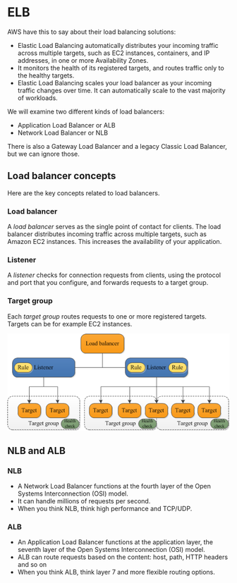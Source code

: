 # ELB

AWS have this to say about their load balancing solutions:

* Elastic Load Balancing automatically distributes your incoming traffic across multiple targets, such as EC2 instances, containers, and IP addresses, in one or more Availability Zones.&#x20;
* It monitors the health of its registered targets, and routes traffic only to the healthy targets.
* Elastic Load Balancing scales your load balancer as your incoming traffic changes over time. It can automatically scale to the vast majority of workloads.

We will examine two different kinds of load balancers:

* Application Load Balancer or ALB&#x20;
* Network Load Balancer or NLB

There is also a Gateway Load Balancer and a legacy Classic Load Balancer, but we can ignore those.&#x20;

## Load balancer concepts

Here are the key concepts related to load balancers.&#x20;

### Load balancer

A _load balancer_ serves as the single point of contact for clients. The load balancer distributes incoming traffic across multiple targets, such as Amazon EC2 instances. This increases the availability of your application.&#x20;

### Listener

A _listener_ checks for connection requests from clients, using the protocol and port that you configure, and forwards requests to a target group.

### Target group&#x20;

Each _target group_ routes requests to one or more registered targets. Targets can be for example EC2 instances.

![Load balancing in AWS ](<../../.gitbook/assets/image (276) (1).png>)

## NLB and ALB

### NLB

* A Network Load Balancer functions at the fourth layer of the Open Systems Interconnection (OSI) model.&#x20;
* It can handle millions of requests per second.&#x20;
* When you think NLB, think high performance and TCP/UDP.

### ALB

* An Application Load Balancer functions at the application layer, the seventh layer of the Open Systems Interconnection (OSI) model.&#x20;
* ALB can route requests based on the content: host, path, HTTP headers and so on
* When you think ALB, think layer 7 and more flexible routing options.
